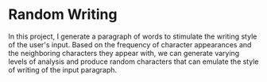 # Random Writing
In this project, I generate a paragraph of words to stimulate the writing style of the user's input. Based on the frequency of character appearances and the neighboring characters they appear with, we can generate varying levels of analysis and produce random characters that can emulate the style of writing of the input paragraph.

